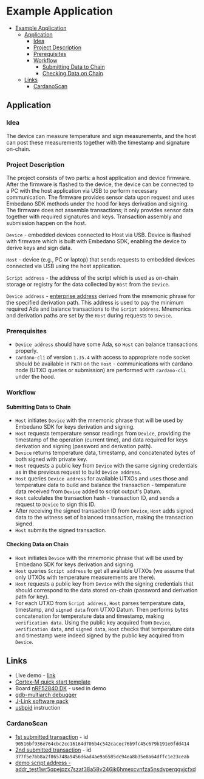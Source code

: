 # Example Application

- [Example Application](#example-application)
  - [Application](#application)
    - [Idea](#idea)
    - [Project Description](#project-description)
    - [Prerequisites](#prerequisites)
    - [Workflow](#workflow)
      - [Submitting Data to Chain](#submitting-data-to-chain)
      - [Checking Data on Chain](#checking-data-on-chain)
  - [Links](#links)
    - [CardanoScan](#cardanoscan)


## Application

### Idea

The device can measure temperature and sign measurements, and the host can post these measurements together with the timestamp and signature on-chain.

### Project Description

The project consists of two parts: a host application and device firmware. After the firmware is flashed to the device, the device can be connected to a PC with the host application via USB to perform necessary communication. The firmware provides sensor data upon request and uses Embedano SDK methods under the hood for keys derivation and signing. The firmware does not assemble transactions; it only provides sensor data together with required signatures and keys. Transaction assembly and submission happen on the host.

`Device` - embedded devices connected to Host via USB. Device is flashed with firmware which is built with Embedano SDK, enabling the device to derive keys and sign data.

`Host` - device (e.g., PC or laptop) that sends requests to embedded devices connected via USB using the host application.

`Script address` - the address of the script which is used as on-chain storage or registry for the data collected by `Host` from the `Device`.

`Device address` - [enterprise address](https://docs.cardano.org/learn/cardano-addresses) derived from the mnemonic phrase for the specified derivation path. This address is used to pay the minimum required Ada and balance transactions to the `Script address`. Mnemonics and derivation paths are set by the `Host` during requests to `Device`.

### Prerequisites

- `Device address` should have some Ada, so `Host` can balance transactions properly.
- `cardano-cli` of version `1.35.4` with access to appropriate node socket should be available in `PATH` on the `Host` - communications with cardano node (UTXO queries or submission) are performed with `cardano-cli` under the hood.

### Workflow

#### Submitting Data to Chain

- `Host` initiates `Device` with the mnemonic phrase that will be used by Embedano SDK for keys derivation and signing.
- `Host` requests temperature sensor readings from `Device`, providing the timestamp of the operation (current time), and data required for keys derivation and signing (password and derivation path).
- `Device` returns temperature data, timestamp, and concatenated bytes of both signed with private key.
- `Host` requests a public key from `Device` with the same signing credentials as in the previous request to build `Device address`.
- `Host` queries `Device address` for available UTXOs and uses those and temperature data to build and balance the transaction - temperature data received from `Device` added to script output's Datum.
- `Host` calculates the transaction hash - transaction ID, and sends a request to `Device` to sign this ID.
- After receiving the signed transaction ID from `Device`, `Host` adds signed data to the witness set of balanced transaction, making the transaction signed.
- `Host` submits the signed transaction.

#### Checking Data on Chain

- `Host` initiates `Device` with the mnemonic phrase that will be used by Embedano SDK for keys derivation and signing.
- `Host` queries `Script address` to get all available UTXOs (we assume that only UTXOs with temperature measurements are there).
- `Host` requests a public key from `Device` with the signing credentials that should correspond to the data stored on-chain (password and derivation path for key).
- For each UTXO from `Script address`, `Host` parses temperature data, timestamp, and `signed data` from UTXO Datum. Then performs bytes concatenation for temperature data and timestamp, making `verification data`. Using the public key acquired from `Device`, `verification data`, and `signed data`, `Host` checks that temperature data and timestamp were indeed signed by the public key acquired from `Device`.

## Links

- Live demo - [link](https://drive.google.com/drive/folders/1P8kPAvXWtOB8tDGSoNAiuJpSlz0tRNEs)
- [Cortex-M quick start template](https://github.com/rust-embedded/cortex-m-quickstart)
- Board [nRF52840 DK](https://www.nordicsemi.com/Products/Development-hardware/nrf52840-dk) - used in demo
- [gdb-multiarch debugger](https://howtoinstall.co/en/gdb-multiarch)
- [J-Link software pack](https://www.segger.com/products/debug-probes/j-link/tools/j-link-software/)
- [usbpid](https://learn.microsoft.com/en-us/windows/wsl/connect-usb) instruction

### CardanoScan

- [1st submitted transaction](https://preprod.cardanoscan.io/transaction/90516bf936e764cbc2cc16164d706b4c542cacec76b9fc45c679b191e0fdd414) - id `90516bf936e764cbc2cc16164d706b4c542cacec76b9fc45c679b191e0fdd414`
- [2nd submitted transaction](https://preprod.cardanoscan.io/transaction/377f5e7bb8a2f865748a9456d6ad4ae9a6585dc94ea8b35e8a64dffc1e23ceab) - id `377f5e7bb8a2f865748a9456d6ad4ae9a6585dc94ea8b35e8a64dffc1e23ceab`
- [demo script address - addr_test1wr5qpejpzx7szat38a58v246jk6hmexcvnfza5nsdvperqgvjcfxd](https://preprod.cardanoscan.io/address/addr_test1wr5qpejpzx7szat38a58v246jk6hmexcvnfza5nsdvperqgvjcfxd)
